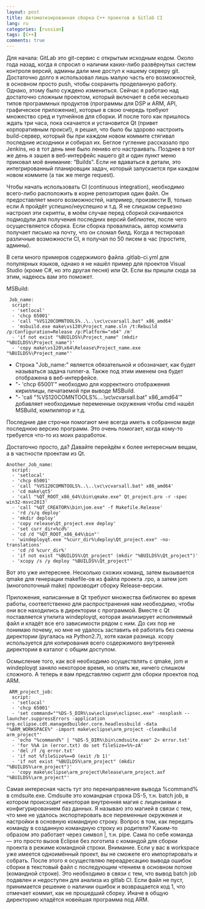 ```yaml
---
layout: post
title: Автоматизированная сборка C++ проектов в Gitlab CI
lang: ru
categories: [russian]
tags: [C++]
comments: true
---
```


Для начала: GitLab это git-сервис с открытым исходным кодом. Около года назад, когда я спросил о наличии каких-либо развёрнутых систем контроля версий, админы дали мне доступ к нашему серверу git. Достаточно долго я использовал лишь малую часть его возможностей, в основном просто push, чтобы сохранить проделанную работу. Однако, этому было суждено измениться. Сейчас я работаю над достаточно сложным проектом, который включает в себя несколько типов программных продуктов (программы для DSP и ARM, API, графическое приложение), которые в свою очередь требуют множество сред и тулчейнов для сборки. И после того как пришлось ждать три часа, пока скачается и установится Qt (привет корпоративным прокси!), я решил, что было бы здорово настроить build-сервер, который бы при каждом новом коммите стягивал последние исходники и собирал их. Беглое гугление рассказало про Jenkins, но в тот день мне было лениво его настраивать. Позднее в тот же день я зашел в веб-интерфейс нашего git и один пункт меню приковал моё внимание: “Builds”. Если не вдаваться в детали, это интегрированный планировщик задач, который запускается при каждом новом коммите (а так же merge request).

Чтобы начать использовать CI (continuous integration), необходимо всего-либо расположить в корне репозитория один файл. Он предоставляет много возможностей, например, произвести В, только если А пройдёт успешно/неуспешно и т.д. Я не слишком серьезно настроил эти скрипты, в моём случае перед сборкой скачиваются подмодули для получения последних версий библиотек, после чего осуществляется сборка. Если сборка провалилась, автор коммита получает письмо на почту, что он сломал билд. Когда я тестировал различные возможности CI, я получал по 50 писем в час (простите, админы).

В сети много примеров содержимого файла .gitlab-ci.yml для популярных языков, однако я не нашёл пример для проектов Visual Studio (кроме C#, но это другая песня) или Qt. Если вы пришли сюда за этим, надеюсь вам это поможет.

MSBuild:

```
 Job_name:  
  script:  
  - 'setlocal'  
  - 'chcp 65001'  
  - 'call "%VS120COMNTOOLS%..\..\vc\vcvarsall.bat" x86_amd64'  
  - 'msbuild.exe make\vs120\Project_name.sln /t:Rebuild /p:Configuration=Release /p:Platform="x64" /m'  
  - 'if not exist "%BUILDS%\Project_name" (mkdir "%BUILDS%\Project_name")'  
  - 'copy make\vs120\x64\Release\Project_name.exe "%BUILDS%\Project_name"'  
```

- Строка "Job_name:" является обязательной и обозначает, как будет называться задача runner-а. Также под этим именем она будет отображена в веб-интерфейсе.
- "- 'chcp 65001'" необходмо для корректного отображения кириллицы, печатаемой при выводе MSBuild.
- "- 'call "%VS120COMNTOOLS%..\..\vc\vcvarsall.bat" x86_amd64'" добавляет необходимые переменные окружения чтобы cmd нашёл MSBuild, компилятор и т.д.

Последние две строчки помогают мне всегда иметь в собранном виде последнюю версию программ. Это очень помогает, когда кому-то требуется что-то из моих разработок.

Достаточно просто, да? Давайте перейдём к более интересным вещам, а в частности проектам из Qt.

```
Another_Job_name:  
  script:  
  - 'setlocal'  
  - 'chcp 65001'  
  - 'call "%VS120COMNTOOLS%..\..\vc\vcvarsall.bat" x86_amd64'  
  - 'cd make\qt5'  
  - 'call "%QT_ROOT_x86_64%\bin\qmake.exe" Qt_project.pro -r -spec win32-msvc2013'  
  - 'call "%QT_CREATOR%\bin\jom.exe" -f Makefile.Release'   
  - 'rd /s/q deploy'  
  - 'mkdir deploy'  
  - 'copy release\Qt_project.exe deploy'  
  - 'set curr_dir=%cd%'  
  - 'cd /d "%QT_ROOT_x86_64%\bin"'  
  - 'windeployqt.exe "%curr_dir%\deploy\Qt_project.exe" -no-translations'  
  - 'cd /d %curr_dir%'  
  - 'if not exist "%BUILDS%\Qt_project" (mkdir "%BUILDS%\Qt_project")'  
  - 'xcopy /s /y deploy "%BUILDS%\Qt_project"'  
```

Вот это уже интереснее. Несколько схожих команд, затем вызывается qmake для генерации makefile-ов из файла проекта .rpo, а затем jom (многопоточный make) производит сборку Release-версии.

Приложения, написанные в Qt требуют множества библиотек во время работы, соответственно для распространения нам необходимо, чтобы они все находились в директории с программой. Вместе с Qt поставляется утилита windeployqt, которая анализирует исполняемый файл и кладёт все его зависимости рядом с ним. До сих пор не понимаю почему, но мне не удалось заставить её работать без смены директории (ругалась на Python2.7), хотя какая разница. xcopy используется для копирования всего содержимого внутренней директории в каталог с общим доступом.

Осмысление того, как всё необходимо осуществлять с qmake, jom и windeployqt заняло некоторое время, но опять же, ничего слишком сложного. А теперь я вам представляю скрипт для сборки проектов под ARM.

```
 ARM_project_job:  
  script:  
  - 'setlocal'  
  - 'chcp 65001'  
  - 'set command=""%DS-5_DIR%\sw\eclipse\eclipsec.exe" -nosplash --launcher.suppressErrors -application org.eclipse.cdt.managedbuilder.core.headlessbuild -data "%ARM_WORKSPACE%" -import make\eclipse\arm_project -cleanBuild arm_project"'   
  - 'echo "%command%" | "%DS-5_DIR%\bin\cmdsuite.exe" 2> error.txt'  
  - 'for %%A in (error.txt) do set fileSize=%%~zA'  
  - 'del /f /q error.txt'   
  - 'if not %fileSize%==0 (exit /b 1)'  
  - 'if not exist "%BUILDS%\arm_project" (mkdir "%BUILDS%\arm_project")'  
  - 'copy make\eclipse\arm_project\Release\arm_project.axf "%BUILDS%\arm_project"'  
```

Самая интересная часть тут это перенаправление вывода %command% в cmdsuite.exe. Cmdsuite это командная строка DS-5, т.н. batch job, в котором происходит некоторая внутренняя магия с лицензиями и конфигурированием баз данных. Я называю это магией в связи с тем, что мне не удалось экспортировать все переменные окружения и настройки в основную командную строку. Вопрос в том, как передать команду в созданную командную строку из родителя? Каким-то образом это работает через символ |, т.н. pipe. Сама по себе команда — это просто вызов Eclipse без логотипа с командой для сборки проекта в режиме командной строки. Внимание. Если у вас в workspace уже имеется одноимённый проект, вы не сможете его импортировать и собрать. После этого я осуществляю переадресацию вывода ошибок сборки в текстовый файл с последующим чтением в основном потоке (командной строке). Это необходимо в связи с тем, что вывод batch job подавлен и недоступен для анализа из gitlab CI. Если файл не пуст, принимается решение о наличии ошибок и возвращается код 1, что отмечает коммит, как не прошедший сборку. Иначе в общую директорию кладётся новейшая программа под ARM.